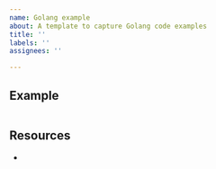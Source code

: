```yaml
---
name: Golang example
about: A template to capture Golang code examples
title: ''
labels: ''
assignees: ''

---
```


## Example

```go

```

## Resources
<!-- List of resources, e.g. link to Playground example -->
-
